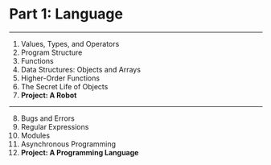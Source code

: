 # Part 1: Language
---
1. Values, Types, and Operators
2. Program Structure
3. Functions
4. Data Structures: Objects and Arrays
5. Higher-Order Functions
6. The Secret Life of Objects
7. **Project: A Robot**

---
8. Bugs and Errors
9. Regular Expressions
10. Modules
11. Asynchronous Programming
12. **Project: A Programming Language**

